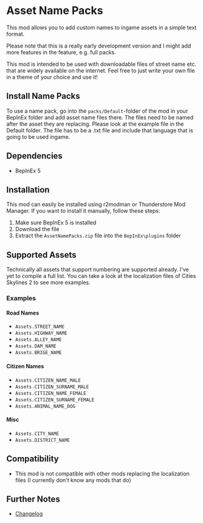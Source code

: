 # Asset Name Packs

This mod allows you to add custom names to ingame assets in a simple text format.

Please note that this is a really early development version and I might add more features in the feature, e.g. full packs.

This mod is intended to be used with downloadable files of street name etc. that are widely available on the internet. Feel free to just write your own file in a theme of your choice and use it!

## Install Name Packs
To use a name pack, go into the `packs/Default`-folder of the mod in your BepInEx folder and add asset name files there. The files need to be named after the asset they are replacing. Please look at the example file in the Default folder. The file has to be a .txt file and include that language that is going to be used ingame.

## Dependencies

- BepInEx 5

## Installation

This mod can easily be installed using r2modman or Thunderstore Mod Manager. If you want to install it manually, follow these steps:

1. Make sure BepInEx 5 is installed
2. Download the file
3. Extract the `AssetNamePacks.zip` file into the `BepInEx\plugins` folder

## Supported Assets
Technically all assets that support numbering are supported already. I've yet to compile a full list. You can take a look at the localization files of Cities Skylines 2 to see more examples.

### Examples
#### Road Names
- `Assets.STREET_NAME`
- `Assets.HIGHWAY_NAME`
- `Assets.ALLEY_NAME`
- `Assets.DAM_NAME`
- `Assets.BRIGE_NAME`

#### Citizen Names
- `Assets.CITIZEN_NAME_MALE`
- `Assets.CITIZEN_SURNAME_MALE`
- `Assets.CITIZEN_NAME_FEMALE`
- `Assets.CITIZEN_SURNAME_FEMALE`
- `Assets.ANIMAL_NAME_DOG`

#### Misc
- `Assets.CITY_NAME`
- `Assets.DISTRICT_NAME`


## Compatibility
- This mod is not compatible with other mods replacing the localization files (I currently don't know any mods that do)

## Further Notes
- [Changelog](https://github.com/kosch104/CS2-AssetNamePacks/blob/main/CHANGELOG.md)



